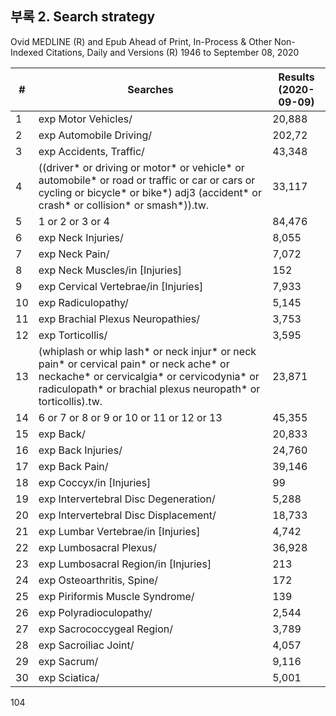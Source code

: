 ## 부록 2. Search strategy

Ovid MEDLINE (R) and Epub Ahead of Print, In-Process & Other Non-Indexed Citations, Daily and Versions (R) 1946 to September 08, 2020

| # | Searches | Results (2020-09-09) |
|---|---|---|
| 1 | exp Motor Vehicles/ | 20,888 |
| 2 | exp Automobile Driving/ | 202,72 |
| 3 | exp Accidents, Traffic/ | 43,348 |
| 4 | ((driver* or driving or motor* or vehicle* or automobile* or road or traffic or car or cars or cycling or bicycle* or bike*) adj3 (accident* or crash* or collision* or smash*)).tw. | 33,117 |
| 5 | 1 or 2 or 3 or 4 | 84,476 |
| 6 | exp Neck Injuries/ | 8,055 |
| 7 | exp Neck Pain/ | 7,072 |
| 8 | exp Neck Muscles/in [Injuries] | 152 |
| 9 | exp Cervical Vertebrae/in [Injuries] | 7,933 |
| 10 | exp Radiculopathy/ | 5,145 |
| 11 | exp Brachial Plexus Neuropathies/ | 3,753 |
| 12 | exp Torticollis/ | 3,595 |
| 13 | (whiplash or whip lash* or neck injur* or neck pain* or cervical pain* or neck ache* or neckache* or cervicalgia* or cervicodynia* or radiculopath* or brachial plexus neuropath* or torticollis).tw. | 23,871 |
| 14 | 6 or 7 or 8 or 9 or 10 or 11 or 12 or 13 | 45,355 |
| 15 | exp Back/ | 20,833 |
| 16 | exp Back Injuries/ | 24,760 |
| 17 | exp Back Pain/ | 39,146 |
| 18 | exp Coccyx/in [Injuries] | 99 |
| 19 | exp Intervertebral Disc Degeneration/ | 5,288 |
| 20 | exp Intervertebral Disc Displacement/ | 18,733 |
| 21 | exp Lumbar Vertebrae/in [Injuries] | 4,742 |
| 22 | exp Lumbosacral Plexus/ | 36,928 |
| 23 | exp Lumbosacral Region/in [Injuries] | 213 |
| 24 | exp Osteoarthritis, Spine/ | 172 |
| 25 | exp Piriformis Muscle Syndrome/ | 139 |
| 26 | exp Polyradioculopathy/ | 2,544 |
| 27 | exp Sacrococcygeal Region/ | 3,789 |
| 28 | exp Sacroiliac Joint/ | 4,057 |
| 29 | exp Sacrum/ | 9,116 |
| 30 | exp Sciatica/ | 5,001 |

<PAGE>104